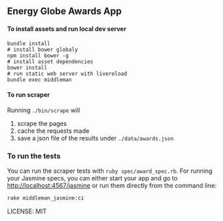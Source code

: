 ## Energy Globe Awards App

#### To install assets and run local dev server

```
bundle install  
# install bower globaly  
npm install bower -g  
# install asset dependencies  
bower install  
# run static web server with livereload  
bundle exec middleman  
```

#### To run scraper

Running `./bin/scrape` will

1. scrape the pages
2. cache the requests made
3. save a json file of the results under `./data/awards.json`

### To run the tests

You can run the scraper tests with `ruby spec/award_spec.rb`. For running your Jasmine specs, you can either start your app and go to [http://localhost:4567/jasmine](http://localhost:4567/jasmine) or run them directly from the command line:

```bash
rake middleman_jasmine:ci
```

LICENSE: MIT
